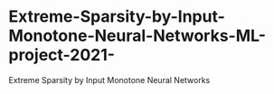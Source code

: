 # Extreme-Sparsity-by-Input-Monotone-Neural-Networks-ML-project-2021-
Extreme Sparsity by Input Monotone Neural Networks
